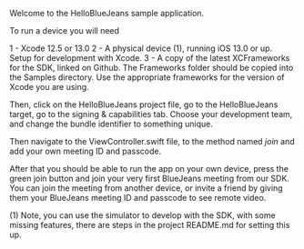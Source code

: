 Welcome to the HelloBlueJeans sample application.

To run a device you will need

1 - Xcode 12.5 or 13.0
2 - A physical device (1), running iOS 13.0 or up. Setup for development with Xcode.
3 - A copy of the latest XCFrameworks for the SDK, linked on Github. The Frameworks folder should be copied into the Samples directory. Use the appropriate frameworks for the version of Xcode you are using.

Then, click on the HelloBlueJeans project file, go to the HelloBlueJeans target, go to the signing & capabilities tab. Choose your development team, and change the bundle identifier to something unique.

Then navigate to the ViewController.swift file, to the method named *join* and add your own meeting ID and passcode.

After that you should be able to run the app on your own device, press the green join button and join your very first BlueJeans meeting from our SDK. You can join the meeting from another device, or invite a friend by giving them your BlueJeans meeting ID and passcode to see remote video.

(1) Note, you can use the simulator to develop with the SDK, with some missing features, there are steps in the project README.md for setting this up.
